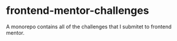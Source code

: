 # frontend-mentor-challenges
A monorepo contains all of the challenges that I submitet to frontend mentor.
